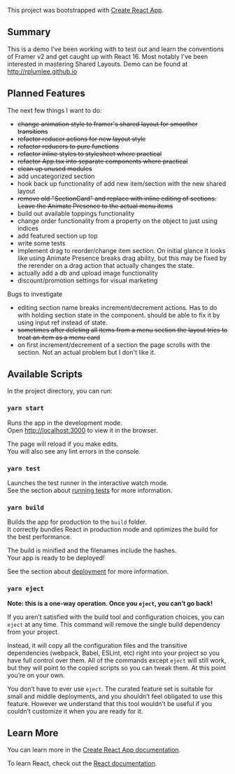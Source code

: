 This project was bootstrapped with [Create React App](https://github.com/facebook/create-react-app).

## Summary

This is a demo I've been working with to test out and learn the conventions of Framer v2 and get caught up with React 16. Most notably I've been interested in mastering Shared Layouts. Demo can be found at http://rplumlee.github.io 

## Planned Features

The next few things I want to do:

- ~~change animation style to framer's shared layout for smoother transitions~~
- ~~refactor reducer actions for new layout style~~ 
- ~~refactor reducers to pure functions~~
- ~~refactor inline styles to stylesheet where practical~~
- ~~refactor App.tsx into separate components where practical~~
- ~~clean up unused modules~~
- add uncategorized section
- hook back up functionality of add new item/section with the new shared layout
- ~~remove old "SectionCard" and replace with inline editing of sections. Leave the Animate Presence to the actual menu items~~
- build out available toppings functionality
- change order functionality from a property on the object to just using indices
- add featured section up top
- write some tests
- implement drag to reorder/change item section. On initial glance it looks like using Animate Presence breaks drag ability, but this may be fixed by the rerender on a drag action that actually changes the state.
- actually add a db and upload image functionality
- discount/promotion settings for visual marketing

Bugs to investigate
- editing section name breaks increment/decrement actions. Has to do with holding section state in the component. should be able to fix it by using input ref instead of state.
- ~~sometimes after deleting all items from a menu section the layout tries to treat an item as a menu card~~
- on first increment/decrement of a section the page scrolls with the section. Not an actual problem but I don't like it.

## Available Scripts

In the project directory, you can run:

### `yarn start`

Runs the app in the development mode.<br />
Open [http://localhost:3000](http://localhost:3000) to view it in the browser.

The page will reload if you make edits.<br />
You will also see any lint errors in the console.

### `yarn test`

Launches the test runner in the interactive watch mode.<br />
See the section about [running tests](https://facebook.github.io/create-react-app/docs/running-tests) for more information.

### `yarn build`

Builds the app for production to the `build` folder.<br />
It correctly bundles React in production mode and optimizes the build for the best performance.

The build is minified and the filenames include the hashes.<br />
Your app is ready to be deployed!

See the section about [deployment](https://facebook.github.io/create-react-app/docs/deployment) for more information.

### `yarn eject`

**Note: this is a one-way operation. Once you `eject`, you can’t go back!**

If you aren’t satisfied with the build tool and configuration choices, you can `eject` at any time. This command will remove the single build dependency from your project.

Instead, it will copy all the configuration files and the transitive dependencies (webpack, Babel, ESLint, etc) right into your project so you have full control over them. All of the commands except `eject` will still work, but they will point to the copied scripts so you can tweak them. At this point you’re on your own.

You don’t have to ever use `eject`. The curated feature set is suitable for small and middle deployments, and you shouldn’t feel obligated to use this feature. However we understand that this tool wouldn’t be useful if you couldn’t customize it when you are ready for it.

## Learn More

You can learn more in the [Create React App documentation](https://facebook.github.io/create-react-app/docs/getting-started).

To learn React, check out the [React documentation](https://reactjs.org/).

